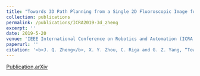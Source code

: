 ```yaml
---
title: "Towards 3D Path Planning from a Single 2D Fluoroscopic Image for Fenestrated Endovascular Aortic Repair"
collection: publications
permalink: /publications/ICRA2019-3d_zheng
excerpt: ''
date: 2019-5-20
venue: 'IEEE International Conference on Robotics and Automation (ICRA 2019)'
paperurl: ''
citation: '<b>J. Q. Zheng</b>, X. Y. Zhou, C. Riga and G. Z. Yang, “Towards 3D Path Planning from a Single 2D Fluoroscopic Image for Robot Assisted Fenestrated Endovascular Aortic Repair”, in <i>Proc. of IEEE International Conference on Robotics and Automation</i>, Montreal, QC, Canada, 2019.'
---
```

[Publication](https://ieeexplore.ieee.org/abstract/document/8793918),[arXiv](https://arxiv.org/pdf/1809.05955.pdf)
